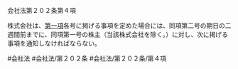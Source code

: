 会社法第２０２条第４項

株式会社は、[第一項](会社法＿＿＿＿第２０２条第１項)各号に掲げる事項を定めた場合には、同項第二号の期日の二週間前までに、同項第一号の株主（当該株式会社を除く。）に対し、次に掲げる事項を通知しなければならない。

#会社法
#会社法/第２０２条
#会社法/第２０２条/第４項
